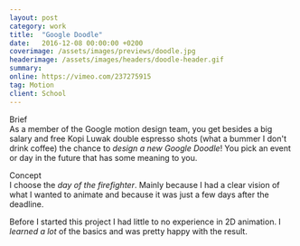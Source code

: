 ```yaml
---
layout: post
category: work
title:  "Google Doodle"
date:   2016-12-08 00:00:00 +0200
coverimage: /assets/images/previews/doodle.jpg
headerimage: /assets/images/headers/doodle-header.gif
summary:
online: https://vimeo.com/237275915
tag: Motion
client: School
---
```


<span class="post-content-text-subtitle" >Brief</span><br/>
As a member of the Google motion design team, you get besides a big salary and free Kopi Luwak double espresso shots (what a bummer I don't drink coffee) the chance to *design a new Google Doodle*! You pick an event or day in the future that has some meaning to you.

<span class="post-content-text-subtitle" >Concept</span><br/>
I choose the *day of the firefighter*. Mainly because I had a clear vision of what I wanted to animate and because it was just a few days after the deadline.

Before I started this project I had little to no experience in 2D animation. I *learned a lot* of the basics and was pretty happy with the result.
